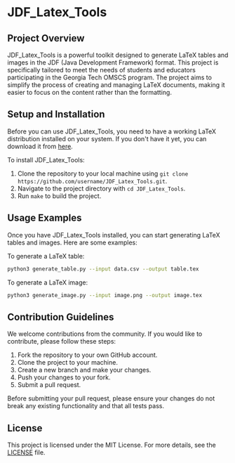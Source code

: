 # JDF_Latex_Tools

## Project Overview
JDF_Latex_Tools is a powerful toolkit designed to generate LaTeX tables and images in the JDF (Java Development Framework) format. This project is specifically tailored to meet the needs of students and educators participating in the Georgia Tech OMSCS program. The project aims to simplify the process of creating and managing LaTeX documents, making it easier to focus on the content rather than the formatting.

## Setup and Installation
Before you can use JDF_Latex_Tools, you need to have a working LaTeX distribution installed on your system. If you don't have it yet, you can download it from [here](https://www.latex-project.org/get/).

To install JDF_Latex_Tools:

1. Clone the repository to your local machine using `git clone https://github.com/username/JDF_Latex_Tools.git`.
2. Navigate to the project directory with `cd JDF_Latex_Tools`.
3. Run `make` to build the project.

## Usage Examples
Once you have JDF_Latex_Tools installed, you can start generating LaTeX tables and images. Here are some examples:

To generate a LaTeX table:

```bash
python3 generate_table.py --input data.csv --output table.tex
```

To generate a LaTeX image:

```bash
python3 generate_image.py --input image.png --output image.tex
```

## Contribution Guidelines
We welcome contributions from the community. If you would like to contribute, please follow these steps:

1. Fork the repository to your own GitHub account.
2. Clone the project to your machine.
3. Create a new branch and make your changes.
4. Push your changes to your fork.
5. Submit a pull request.

Before submitting your pull request, please ensure your changes do not break any existing functionality and that all tests pass.

## License
This project is licensed under the MIT License. For more details, see the [LICENSE](https://github.com/username/JDF_Latex_Tools/blob/main/LICENSE) file.